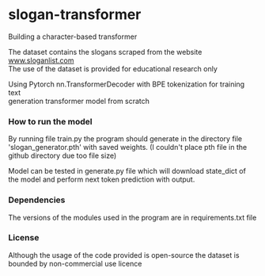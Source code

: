 # slogan-transformer
Building a character-based transformer 

The dataset contains the slogans scraped from the website www.sloganlist.com  
The use of the dataset is provided for educational research only  

Using Pytorch nn.TransformerDecoder with BPE tokenization for training text  
generation transformer model from scratch  

### How to run the model
By running file train.py the program should generate in the directory file 'slogan_generator.pth'
with saved weights. (I couldn't place pth file in the github directory due too file size)  

Model can be tested in generate.py file which will download state_dict of the model and perform
next token prediction with output.

### Dependencies
The versions of the modules used in the program are in requirements.txt file  

### License
Although the usage of the code provided is open-source the dataset is bounded by non-commercial use licence  
